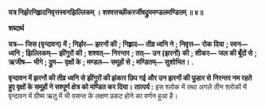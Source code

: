 **यत्र निर्झरनिह्र्रादनिवृत्तस्वनझिल्लिकम् ।** **शश्वत्तच्छीकरर्जीषद्रुममण्डलमण्डितम् ॥ ४॥** 

**शब्दार्थ** 

**यत्र—** **जिस (वृन्दावन) में** **; निर्झर—** **झरनों की** **; निह्र्राद—** **तीव्र ध्वनि ने** **; निवृत्त—** **रोक दिया** **; स्वन—** **ध्वनि** **; झिल्लिकम्—** **झींगुरों की** **; शश्वत्—** **निरन्तर** **; तत्—** **उन (झरनों) की** **; शीकर—** **जल की बूँदों से** **; ऋजीष—** **भीगे** **; द्रुम—** **वृक्षों के** **; मण्डल—** **समूहों से** **; मण्डितम्—** **सुशोभित।** **.** 

**वृन्दावन में झरनों की तीव्र ध्वनि से झींगुरों की झंकार छिप गई और उन झरनों की फुहार से** **निरन्तर नम रहते हुए वृक्षों के समूहों ने सश्पूर्ण क्षेत्र को मण्डित कर दिया।** **तात्पर्य :** इस श्लोक में तथा अगले तीन श्लोकों में वृन्दावन में ग्रीष्म ऋतु में भी वसन्त के लक्षण प्रकट होने का वर्णन हुआ है।  